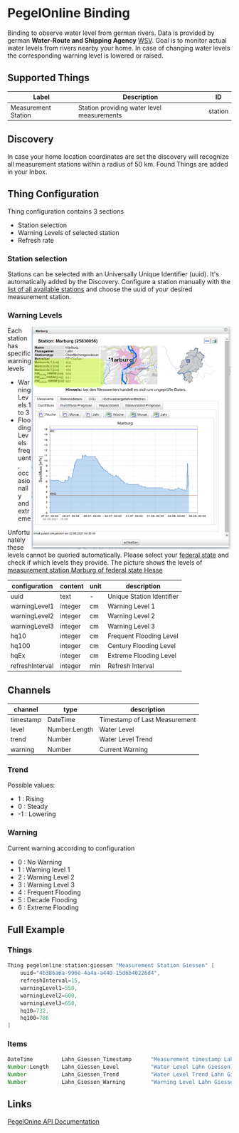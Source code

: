 # PegelOnline Binding

Binding to observe water level from german rivers. 
Data is provided by german **Water-Route and Shipping Agency** [WSV](https://www.pegelonline.wsv.de/).
Goal is to monitor actual water levels from rivers nearby your home. 
In case of changing water levels the corresponding warning level is lowered or raised.

## Supported Things

| Label               | Description                                                                     | ID      |
|---------------------|---------------------------------------------------------------------------------|---------|
| Measurement Station | Station providing water level measurements                                      | station |


## Discovery

In case your home location coordinates are set the discovery will recognize all measurement stations within a radius of 50 km.
Found Things are added in your Inbox.


## Thing Configuration

Thing configuration contains 3 sections

* Station selection
* Warning Levels of selected station
* Refresh rate

### Station selection

Stations can be selected with an Universally Unique Identifier (uuid). 
It's automatically added by the Discovery. 
Configure a station manually with the [list of all available stations](https://www.pegelonline.wsv.de/webservices/rest-api/v2/stations.json) and choose the uuid of your desired measurement station.

### Warning Levels

<img align="right" src="./doc/Marburg.png" width="450" height="500"/>

Each station has specific warning levels

* Warning Levels 1 to 3
* Flooding Levels frequent, occasionally and extreme

Unfortunately these levels cannot be queried automatically. 
Please select your [federal state](https://www.hochwasserzentralen.de/) and check if which levels they provide.
The picture shows the levels of [measurement station Marburg of federal state Hesse](https://www.hlnug.de/static/pegel/wiskiweb2/stations/25830056/station.html?v=20210802152952)

| configuration    | content   | unit | description               |
|------------------|-----------|------|---------------------------|
| uuid             | text      |  -   | Unique Station Identifier |
| warningLevel1    | integer   |  cm  | Warning Level 1           |
| warningLevel2    | integer   |  cm  | Warning Level 2           |
| warningLevel3    | integer   |  cm  | Warning Level 3           |
| hq10             | integer   |  cm  | Frequent Flooding Level   |
| hq100            | integer   |  cm  | Century Flooding Level    |
| hqEx             | integer   |  cm  | Extreme Flooding Level    |
| refreshInterval  | integer   |  min | Refresh Interval          |

## Channels


| channel              | type                 | description                    |
|----------------------|----------------------|--------------------------------|
| timestamp            | DateTime             | Timestamp of Last Measurement  |
| level                | Number:Length        | Water Level                    |
| trend                | Number               | Water Level Trend              |
| warning              | Number               | Current Warning                |

### Trend

Possible values:

* 1 : Rising
* 0 : Steady
* -1 : Lowering

### Warning

Current warning according to configuration

* 0 : No Warning
* 1 : Warning level 1
* 2 : Warning Level 2
* 3 : Warning Level 3
* 4 : Frequent Flooding
* 5 : Decade Flooding
* 6 : Extreme Flooding

## Full Example

### Things
```java
Thing pegelonline:station:giessen "Measurement Station Giessen" [
    uuid="4b386a6a-996e-4a4a-a440-15d6b40226d4", 
    refreshInterval=15, 
    warningLevel1=550, 
    warningLevel2=600, 
    warningLevel3=650, 
    hq10=732, 
    hq100=786
]
```

### Items
```java
DateTime         Lahn_Giessen_Timestamp      "Measurement timestamp Lahn Giessen"   {channel="pegelonline:station:giessen:timestamp" }                                                                           
Number:Length    Lahn_Giessen_Level          "Water Level Lahn Giessen]"            {channel="pegelonline:station:giessen:level" }                                                                           
Number           Lahn_Giessen_Trend          "Water Level Trend Lahn Giessen"       {channel="pegelonline:station:giessen:trend"}
Number           Lahn_Giessen_Warning        "Warning Level Lahn Giessen"           {channel="pegelonline:station:giessen:warning"}   
```


## Links

[PegelOnine API Documentation](https://www.pegelonline.wsv.de/webservice/dokuRestapi#caching)

